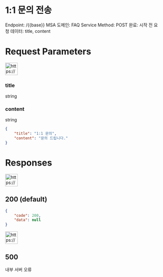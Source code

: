 # 1:1 문의 전송

Endpoint: /{{base}}
MSA 도메인: FAQ Service
Method: POST
완료: 시작 전
요청 데이터: title, content

# Request Parameters

<aside>
<img src="https://www.notion.so/icons/gift_blue.svg" alt="https://www.notion.so/icons/gift_blue.svg" width="40px" />

### title

string

### content

string

</aside>

```json
{
	"title": "1:1 문의",
	"content": "문의 드립니다."	
}
```

# Responses

<aside>
<img src="https://www.notion.so/icons/send_orange.svg" alt="https://www.notion.so/icons/send_orange.svg" width="40px" />

## 200 (default)

</aside>

```json
{
	"code": 200,
	"data": null
}
```

<aside>
<img src="https://www.notion.so/icons/browser-stop_red.svg" alt="https://www.notion.so/icons/browser-stop_red.svg" width="40px" />

## 500

내부 서버 오류

</aside>